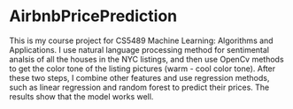 # AirbnbPricePrediction
This is my course project for CS5489 Machine Learning: Algorithms and Applications. I use natural language processing method for sentimental analsis of all the houses in the NYC listings, and then use OpenCv methods to get the color tone of the listing pictures (warm - cool color tone). After these two steps, I combine other features and use regression methods, such as linear regression and random forest to predict their prices. The results show that the model works well.
